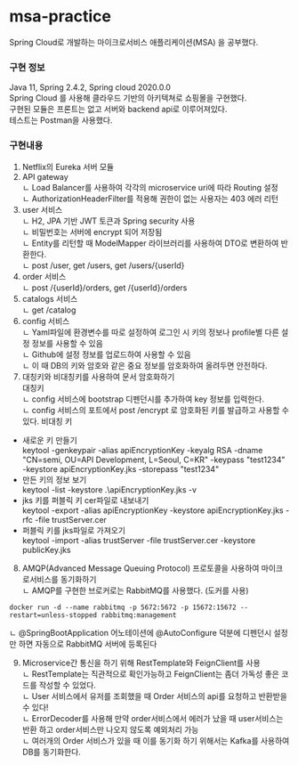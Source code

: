 # msa-practice
Spring Cloud로 개발하는 마이크로서비스 애플리케이션(MSA) 을 공부했다.

### 구현 정보
Java 11, Spring 2.4.2, Spring cloud 2020.0.0 <br>
Spring Cloud 를 사용해 클라우드 기반의 아키텍쳐로 쇼핑몰을 구현했다. <br>
구현된 모듈은 프론트는 없고 서버와 backend api로 이루어져있다.<br>
테스트는 Postman을 사용했다.

### 구현내용
1. Netflix의 Eureka 서버 모듈<br>
2. API gateway<br>
ㄴ Load Balancer를 사용하여 각각의 microservice uri에 따라 Routing 설정<br>
ㄴ AuthorizationHeaderFilter를 적용해 권한이 없는 사용자는 403 에러 리턴<br>
3. user 서비스 <br>
ㄴ H2, JPA 기반 JWT 토큰과 Spring security 사용<br>
ㄴ 비밀번호는 서버에 encrypt 되어 저장됨<br>
ㄴ Entity를 리턴할 때 ModelMapper 라이브러리를 사용하여 DTO로 변환하여 반환한다.<br>
ㄴ post /user, get /users, get /users/{userId}<br>
4. order 서비스<br>
ㄴ post /{userId}/orders, get /{userId}/orders <br>
5. catalogs 서비스<br>
ㄴ get /catalog<br>
6. config 서비스<br>
ㄴ Yaml파일에 환경변수를 따로 설정하여 로그인 시 키의 정보나 profile별 다른 설정 정보를 사용할 수 있음<br>
ㄴ Github에 설정 정보를 업로드하여 사용할 수 있음<br>
ㄴ 이 때 DB의 키와 암호와 같은 중요 정보를 암호화하여 올려두면 안전하다.<br>
7. 대칭키와 비대칭키를 사용하여 문서 암호화하기<br>
대칭키<br>
ㄴ config 서비스에 bootstrap 디펜던시를 추가하여 key 정보를 입력한다.<br>
ㄴ config 서비스의 포트에서 post /encrypt 로 암호화된 키를 발급하고 사용할 수 있다.
비대칭 키
- 새로운 키 만들기<br>
keytool -genkeypair -alias apiEncryptionKey -keyalg RSA -dname "CN=semi, OU=API Development, L=Seoul, C=KR" -keypass "test1234" -keystore apiEncryptionKey.jks -storepass "test1234" <br>
- 만든 키의 정보 보기<br>
keytool -list -keystore .\apiEncryptionKey.jks -v <br>
- jks 키를 퍼블릭 키 cer파일로 내보내기<br>
keytool -export -alias apiEncryptionKey -keystore apiEncryptionKey.jks -rfc -file trustServer.cer<br>
- 퍼블릭 키를 jks파일로 가져오기<br>
keytool -import -alias trustServer -file trustServer.cer -keystore publicKey.jks<br>
8. AMQP(Advanced Message Queuing Protocol) 프로토콜을 사용하여 마이크로서비스를 동기화하기<br>
ㄴ AMQP를 구현한 브로커로는 RabbitMQ를 사용했다. (도커를 사용)<br>
```
docker run -d --name rabbitmq -p 5672:5672 -p 15672:15672 --restart=unless-stopped rabbitmq:management
```
ㄴ @SpringBootApplication 어노테이션에 @AutoConfigure 덕분에 디펜던시 설정만 하면 자동으로 RabbitMQ 서버에 등록된다 <br>

9. Microservice간 통신을 하기 위해 RestTemplate와 FeignClient를 사용<br>
ㄴ RestTemplate는 직관적으로 확인가능하고 FeignClient는 좀더 가독성 좋은 코드를 작성할 수 있었다.<br>
ㄴ User 서비스에서 유저를 조회했을 때 Order 서비스의 api를 요청하고 반환받을 수 있다!<br>
ㄴ ErrorDecoder를 사용해 만약 order서비스에서 에러가 났을 때 user서비스는 반환 하고 order서비스만 나오지 않도록 예외처리 가능<br>
ㄴ 여러개의 Order 서비스가 있을 때 이를 동기화 하기 위해서는 Kafka를 사용하여 DB를 동기화한다.<br>
